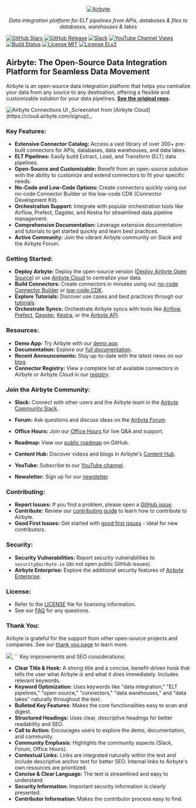 <p align="center">
  <a href="https://airbyte.com"><img src="https://assets.website-files.com/605e01bc25f7e19a82e74788/624d9c4a375a55100be6b257_Airbyte_logo_color_dark.svg" alt="Airbyte"></a>
</p>

<p align="center">
  <em>Data integration platform for ELT pipelines from APIs, databases & files to databases, warehouses & lakes</em>
</p>

[![GitHub Stars](https://img.shields.io/github/stars/airbytehq/airbyte?style=social&label=Star&maxAge=2592000)](https://github.com/airbytehq/airbyte/stargazers/)
[![GitHub Release](https://img.shields.io/github/v/release/airbytehq/airbyte?color=white)](https://github.com/airbytehq/airbyte/releases)
[![Slack](https://img.shields.io/badge/slack-join-white.svg?logo=slack)](https://airbytehq.slack.com/)
[![YouTube Channel Views](https://img.shields.io/youtube/channel/views/UCQ_JWEFzs1_INqdhIO3kmrw?style=social)](https://www.youtube.com/c/AirbyteHQ/?sub_confirmation=1)
[![Build Status](https://img.shields.io/github/actions/workflow/status/airbytehq/airbyte/gradle.yml?branch=master)](https://github.com/airbytehq/airbyte/actions/workflows/gradle.yml)
[![License MIT](https://img.shields.io/static/v1?label=license&message=MIT&color=white)](https://github.com/airbytehq/airbyte/tree/master/docs/project-overview/licenses)
[![License ELv2](https://img.shields.io/static/v1?label=license&message=ELv2&color=white)](https://github.com/airbytehq/airbyte/tree/master/docs/project-overview/licenses)

## Airbyte: The Open-Source Data Integration Platform for Seamless Data Movement

Airbyte is an open-source data integration platform that helps you centralize your data from any source to any destination, offering a flexible and customizable solution for your data pipelines. **[See the original repo](https://github.com/airbytehq/airbyte).**

<img src="https://github.com/airbytehq/airbyte/assets/38087517/35b01d0b-00bf-407b-87e6-a5cd5cd720b5" alt="Airbyte Connections UI">
_Screenshot from [Airbyte Cloud](https://cloud.airbyte.com/signup)_.

### Key Features:

*   **Extensive Connector Catalog:** Access a vast library of over 300+ pre-built connectors for APIs, databases, data warehouses, and data lakes.
*   **ELT Pipelines:** Easily build Extract, Load, and Transform (ELT) data pipelines.
*   **Open-Source and Customizable:** Benefit from an open-source solution with the ability to customize and extend connectors to fit your specific needs.
*   **No-Code and Low-Code Options:** Create connectors quickly using our no-code Connector Builder or the low-code CDK (Connector Development Kit).
*   **Orchestration Support:** Integrate with popular orchestration tools like Airflow, Prefect, Dagster, and Kestra for streamlined data pipeline management.
*   **Comprehensive Documentation:** Leverage extensive documentation and tutorials to get started quickly and learn best practices.
*   **Active Community:** Join the vibrant Airbyte community on Slack and the Airbyte Forum.

### Getting Started:

*   **Deploy Airbyte:** Deploy the open-source version ([Deploy Airbyte Open Source](https://docs.airbyte.com/quickstart/deploy-airbyte)) or use [Airbyte Cloud](https://docs.airbyte.com/cloud/getting-started-with-airbyte-cloud) to centralize your data.
*   **Build Connectors:** Create connectors in minutes using our [no-code Connector Builder](https://docs.airbyte.com/connector-development/connector-builder-ui/overview) or [low-code CDK](https://docs.airbyte.com/connector-development/config-based/low-code-cdk-overview).
*   **Explore Tutorials:** Discover use cases and best practices through our [tutorials](https://airbyte.com/tutorials).
*   **Orchestrate Syncs:** Orchestrate Airbyte syncs with tools like [Airflow](https://docs.airbyte.com/operator-guides/using-the-airflow-airbyte-operator), [Prefect](https://docs.airbyte.com/operator-guides/using-prefect-task), [Dagster](https://docs.airbyte.com/operator-guides/using-dagster-integration), [Kestra](https://docs.airbyte.com/operator-guides/using-kestra-plugin), or the [Airbyte API](https://reference.airbyte.com/reference/start).

### Resources:

*   **Demo App:** Try Airbyte with our [demo app](https://demo.airbyte.io/).
*   **Documentation:** Explore our [full documentation](https://docs.airbyte.com/).
*   **Recent Announcements:** Stay up-to-date with the latest news on our [blog](https://airbyte.com/blog-categories/company-updates).
*   **Connector Registry:** View a complete list of available connectors in Airbyte or Airbyte Cloud in our [registry](https://connectors.airbyte.com/files/generated_reports/connector_registry_report.html).

### Join the Airbyte Community:

*   **Slack:** Connect with other users and the Airbyte team in the [Airbyte Community Slack](https://airbyte.com/community).
*   **Forum:** Ask questions and discuss ideas on the [Airbyte Forum](https://github.com/airbytehq/airbyte/discussions).
*   **Office Hours:** Join our [Office Hours](https://airbyte.io/daily-office-hours/) for live Q&A and support.
*   **Roadmap:** View our [public roadmap](https://github.com/orgs/airbytehq/projects/37/views/1?pane=issue&itemId=26937554) on GitHub.

*   **Content Hub:** Discover videos and blogs in Airbyte's [Content Hub](https://airbyte.com/content-hub).
*   **YouTube:** Subscribe to our [YouTube channel](https://www.youtube.com/c/AirbyteHQ).
*   **Newsletter:** Sign up for our [newsletter](https://airbyte.com/newsletter).

### Contributing:

*   **Report Issues:**  If you find a problem, please open a [GitHub issue](https://github.com/airbytehq/airbyte/issues/new/choose).
*   **Contribute:** Review our [contributing guide](https://docs.airbyte.com/contributing-to-airbyte/) to learn how to contribute to Airbyte.
*   **Good First Issues:** Get started with [good first issues](https://github.com/airbytehq/airbyte/labels/contributor-program) - ideal for new contributors.

### Security:

*   **Security Vulnerabilities:** Report security vulnerabilities to `security@airbyte.io` (do not open public GitHub issues).
*   **Airbyte Enterprise:** Explore the additional security features of [Airbyte Enterprise](https://airbyte.com/airbyte-enterprise).

### License:

*   Refer to the [LICENSE](docs/project-overview/licenses/) file for licensing information.
*   See our [FAQ](docs/project-overview/licenses/license-faq.md) for any questions.

### Thank You:

Airbyte is grateful for the support from other open-source projects and companies.  See our [thank you page](THANK-YOU.md) to learn more.

<a href="https://github.com/airbytehq/airbyte/graphs/contributors">
  <img src="https://contrib.rocks/image?repo=airbytehq/airbyte"/>
</a>
```
Key improvements and SEO considerations:

*   **Clear Title & Hook:** A strong title and a concise, benefit-driven hook that tells the user what Airbyte *is* and what it *does* immediately.  Includes relevant keywords.
*   **Keyword Optimization:**  Uses keywords like "data integration," "ELT pipelines," "open-source," "connectors," "data warehouses," and "data lakes" naturally throughout the text.
*   **Bulleted Key Features:**  Makes the core functionalities easy to scan and digest.
*   **Structured Headings:** Uses clear, descriptive headings for better readability and SEO.
*   **Call to Action:** Encourages users to explore the demo, documentation, and community.
*   **Community Emphasis:** Highlights the community aspects (Slack, Forum, Office Hours).
*   **Contextual Links:** Links are integrated naturally within the text and include descriptive anchor text for better SEO.  Internal links to Airbyte's own resources are prioritized.
*   **Concise & Clear Language:** The text is streamlined and easy to understand.
*   **Security Information:** Important security information is clearly presented.
*   **Contributor Information:** Makes the contributor process easy to find.